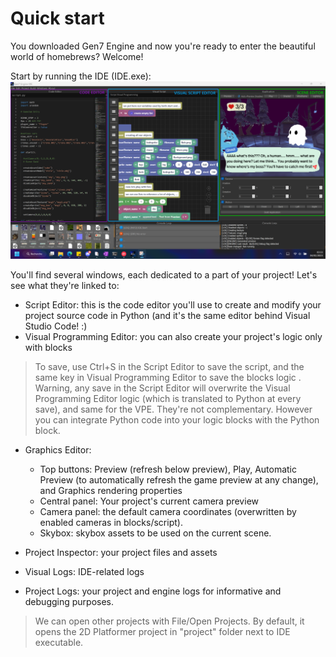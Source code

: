 # Quick start

You downloaded Gen7 Engine and now you're ready to enter the beautiful world of homebrews? Welcome!

Start by running the IDE (IDE.exe):
![](gen7.png)

You'll find several windows, each dedicated to a part of your project! Let's see what they're linked to:

- Script Editor: this is the code editor you'll use to create and modify your project source code in Python (and it's the same editor behind Visual Studio Code! :)
- Visual Programming Editor: you can also create your project's logic only with blocks

> To save, use Ctrl+S in the Script Editor to save the script, and the same key in Visual Programming Editor to save the blocks logic .
> Warning, any save in the Script Editor will overwrite the Visual Programming Editor logic (which is translated to Python at every save), and same for the VPE.
> They're not complementary. However you can integrate Python code into your logic blocks with the Python block.

- Graphics Editor:
	- Top buttons: Preview (refresh below preview), Play, Automatic Preview (to automatically refresh the game preview at any change), and Graphics rendering properties
	- Central panel: Your project's current camera preview
	- Camera panel: the default camera coordinates (overwritten by enabled cameras in blocks/script).
	- Skybox: skybox assets to be used on the current scene.
	
- Project Inspector: your project files and assets
- Visual Logs: IDE-related logs
- Project Logs: your project and engine logs for informative and debugging purposes.

> We can open other projects with File/Open Projects.
> By default, it opens the 2D Platformer project in "project" folder next to IDE executable.

